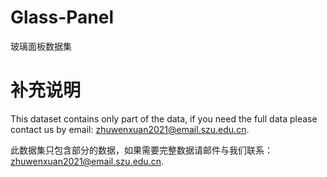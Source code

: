 # Glass-Panel
玻璃面板数据集

# 补充说明
This dataset contains only part of the data, if you need the full data please contact us by email: zhuwenxuan2021@email.szu.edu.cn.

此数据集只包含部分的数据，如果需要完整数据请邮件与我们联系：zhuwenxuan2021@email.szu.edu.cn.
